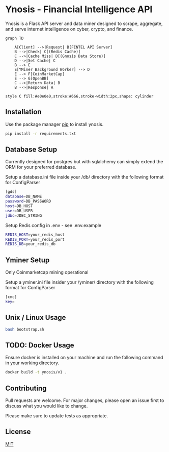 # Ynosis - Financial Intelligence API

Ynosis is a Flask API server and data miner designed to scrape, aggregate, and serve internet intelligence on cyber, crypto, and finance.

```mermaid
graph TD

    A[Client] -->|Request| B[FINTEL API Server]
    B -->|Check| C[(Redis Cache)]
    C -->|Cache Miss| D[(Gnosis Data Store)]
    D -->|Set Cache| C
    B --> E
    E[YMiner Background Worker] --> D
    E --> F[CoinMarketCap]
    E --> G[OpenBB]
    C -->|Return Data| B
    B -->|Response| A

style C fill:#e0e0e0,stroke:#666,stroke-width:2px,shape: cylinder
```

## Installation

Use the package manager [pip](https://pip.pypa.io/en/stable/) to install ynosis.

```bash
pip install -r requirements.txt
```

## Database Setup

Currently designed for postgres but with sqlalchemy can simply extend the ORM for your preferred database.

Setup a database.ini file inside your /db/ directory with the following format for ConfigParser

```bash
[gds]
database=DB_NAME
password=DB_PASSWORD
host=DB_HOST
user=DB_USER
jdbc=JDBC_STRING
```

Setup Redis config in .env - see .env.example
```bash
REDIS_HOST=your_redis_host
REDIS_PORT=your_redis_port
REDIS_DB=your_redis_db
```

## Yminer Setup

Only Coinmarketcap mining operational

Setup a yminer.ini file insider your /yminer/ directory with the following format for ConfigParser
```bash
[cmc]
key=
```
## Unix / Linux Usage

```bash
bash bootstrap.sh
```

## TODO: Docker Usage

Ensure docker is installed on your machine and run the following command in your working directory. 

```bash
docker build -t ynosis/v1 .

```

## Contributing

Pull requests are welcome. For major changes, please open an issue first
to discuss what you would like to change.

Please make sure to update tests as appropriate.

## License

[MIT](https://choosealicense.com/licenses/mit/)